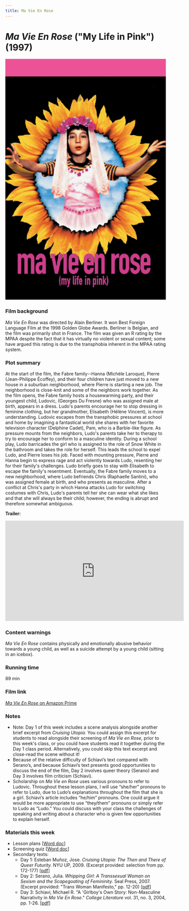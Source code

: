 ```yaml
---
title: Ma Vie En Rose
---
```

# *Ma Vie En Rose* ("My Life in Pink") (1997)

<a href="/modules/unit 4: queer utopias/mavieenrose.jpg">
<img src="/modules/unit 4: queer utopias/mavieenrose.jpg" class="poster">
</a>

### Film background
*Ma Vie En Rose* was directed by Alain Berliner. It won Best Foreign Language Film at the 1998 Golden Globe Awards. Berliner is Belgian, and the film was primarily shot in France. The film was given an R rating by the MPAA despite the fact that it has virtually no violent or sexual content; some have argued this rating is due to the transphobia inherent in the MPAA rating system.

### Plot summary
At the start of the film, the Fabre family--Hanna (Michèle Laroque), Pierre (Jean-Philippe Écoffey), and their four children have just moved to a new house in a suburban neighborhood, where Pierre is starting a new job. The neighborhood is close-knit and some of the neighbors work together. As the film opens, the Fabre family hosts a housewarming party, and their youngest child, Ludovic, (Georges Du Fresne) who was assigned male at birth, appears in a dress. Ludo's parents encourage her to stop dressing in feminine clothing, but her grandmother, Elisabeth (Hélène Vincent), is more understanding. Ludovic escapes from the transphobic pressures at school and home by imagining a fantastical world she shares with her favorite television character (Delphine Cadet), Pam, who is a Barbie-like figure. As pressure mounts from the neighbors, Ludo's parents take her to therapy to try to encourage her to conform to a masculine identity. During a school play, Ludo barricades the girl who is assigned to the role of Snow White in the bathroom and takes the role for herself. This leads the school to expel Ludo, and Pierre loses his job. Faced with mounting pressure, Pierre and Hanna begin to express rage and act violently towards Ludo, resenting her for their family's challenges. Ludo briefly goes to stay with Elisabeth to escape the family's resentment. Eventually, the Fabre family moves to a new neighborhood, where Ludo befriends Chris (Raphaelle Santini), who was assigned female at birth, and who presents as masculine. After a conflict at Chris's party in which Hanna attacks Ludo for switching costumes with Chris, Ludo's parents tell her she can wear what she likes and that she will always be their child; however, the ending is abrupt and therefore somewhat ambiguous.

**Trailer:**
<div class="video-container">
<iframe width="560" height="315" src="https://www.youtube.com/embed/s28N84T_oGk" frameborder="0" allow="accelerometer; autoplay; clipboard-write; encrypted-media; gyroscope; picture-in-picture" allowfullscreen></iframe>
</div>

### Content warnings
*Ma Vie En Rose* contains physically and emotionally abusive behavior towards a young child, as well as a suicide attempt by a young child (sitting in an icebox).  

### Running time
89 min

### Film link
[*Ma Vie En Rose* on Amazon Prime](https://www.amazon.com/Ma-Vie-Rose-Georges-Fresne/dp/B001ELDYU2)

### Notes
* Note: Day 1 of this week includes a scene analysis alongside another brief excerpt from *Cruising Utopia.* You could assign this excerpt for students to read alongside their screening of *Ma Vie en Rose,* prior to this week's class, or you could have students read it together during the Day 1 class period. Alternatively, you could skip this text excerpt and close-read the scene without it!
* Because of the relative difficulty of Schiavi’s text compared with Serano’s, and because Schiavi’s text presents good opportunities to discuss the end of the film, Day 2 involves queer theory (Serano) and Day 3 involves film criticism (Schiavi).
* Scholarship on *Ma Vie en Rose* uses various pronouns to refer to Ludovic. Throughout these lesson plans, I will use “she/her” pronouns to refer to Ludo, due to Ludo’s explanations throughout the film that she is a girl. Schiavi’s article includes “he/him” pronouns. One could argue it would be more appropriate to use “they/them” pronouns or simply refer to Ludo as “Ludo.” You could discuss with your class the challenges of speaking and writing about a character who is given few opportunities to explain herself.

### Materials this week
* Lesson plans [<a href="/modules/unit 4: queer utopias/Ma Vie En Rose LP.docx" download>Word doc</a>]
* Screening quiz [<a href="/modules/unit 4: queer utopias/Ma Vie En Rose Screening Quiz.docx" download>Word doc</a>]
* Secondary texts:
    * Day 1: Esteban Muñoz, Jose. *Cruising Utopia: The Then and There of Queer Futurity.* NYU UP, 2009. (Excerpt provided: selection from pp. 172-177) [<a href="/modules/unit 4: queer utopias/Munoz Queer Failure.pdf" download>pdf</a>]
    * Day 2: Serano, Julia. *Whipping Girl: A Transsexual Woman on Sexism and the Scapegoating of Femininity.* Seal Press, 2007. (Excerpt provided: "Trans Woman Manifesto," pp. 12-20) [<a href="/modules/unit 4: queer utopias/Trans Woman Manifesto.pdf" download>pdf</a>]
    * Day 3: Schiavi, Michael R. "A 'Girlboy's Own Story: Non-Masculine Narrativity in *Ma Vie En Rose*." *College Literature* vol. 31, no. 3, 2004, pp. 1-26. [<a href="/modules/unit 4: queer utopias/A Girlboy's Own Story.pdf" download>pdf</a>]
